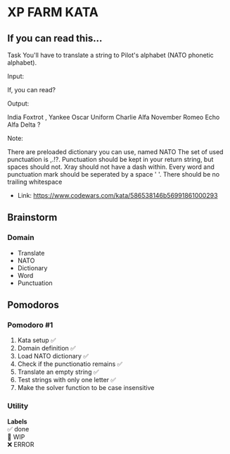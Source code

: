 # XP FARM KATA

## If you can read this...

Task
You'll have to translate a string to Pilot's alphabet (NATO phonetic alphabet).

Input:

If, you can read?

Output:

India Foxtrot , Yankee Oscar Uniform Charlie Alfa November Romeo Echo Alfa Delta ?

Note:

There are preloaded dictionary you can use, named NATO
The set of used punctuation is ,.!?.
Punctuation should be kept in your return string, but spaces should not.
Xray should not have a dash within.
Every word and punctuation mark should be seperated by a space ' '.
There should be no trailing whitespace

- Link: https://www.codewars.com/kata/586538146b56991861000293

## Brainstorm

### Domain

- Translate
- NATO
- Dictionary
- Word
- Punctuation

## Pomodoros

### Pomodoro #1

1. Kata setup ✅
2. Domain definition ✅
3. Load NATO dictionary ✅
4. Check if the punctionatio remains ✅
5. Translate an empty string ✅
6. Test strings with only one letter ✅
7. Make the solver function to be case insensitive

### Utility

**Labels**  
✅ done  
🚧 WIP  
❌ ERROR
